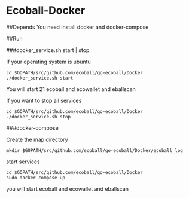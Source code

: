 Ecoball-Docker
========

##Depends
You need install docker and docker-compose

##Run

###docker_service.sh start | stop

If your operating system is ubuntu
```
cd $GOPATH/src/github.com/ecoball/go-ecoball/Docker
./docker_service.sh start
```
You will start 21 ecoball and ecowallet and eballscan

If you want to stop all services
```
cd $GOPATH/src/github.com/ecoball/go-ecoball/Docker
./docker_service.sh stop
```

###docker-compose

Create the map directory
```
mkdir $GOPATH/src/github.com/ecoball/go-ecoball/Docker/ecoball_log
```
start services
```
cd $GOPATH/src/github.com/ecoball/go-ecoball/Docker
sudo docker-compose up
```
you will start ecoball and ecowallet and eballscan
